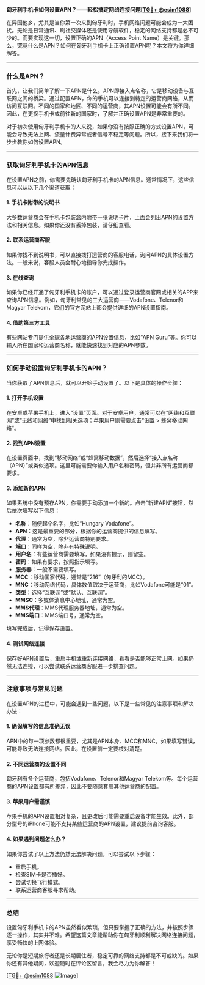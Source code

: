 **匈牙利手机卡如何设置APN？——轻松搞定网络连接问题[[TG💪+ @esim1088](https://t.me/s/esim1088)]**

在异国他乡，尤其是当你第一次来到匈牙利时，手机网络问题可能会成为一大困扰。无论是日常通讯、刷社交媒体还是使用导航软件，稳定的网络支持都是必不可少的。而要实现这一切，设置正确的APN（Access Point Name）是关键。那么，究竟什么是APN？如何在匈牙利手机卡上正确设置APN呢？本文将为你详细解答。

---

### **什么是APN？**

首先，让我们简单了解一下APN是什么。APN即接入点名称，它是移动设备与互联网之间的桥梁。通过配置APN，你的手机可以连接到特定的运营商网络，从而访问互联网。不同的国家和地区、不同的运营商，其APN设置可能会有所不同。因此，在更换手机卡或前往新的国家时，了解并正确设置APN是非常重要的。

对于初次使用匈牙利手机卡的人来说，如果你没有按照正确的方式设置APN，可能会导致无法上网、流量计费异常或者信号不稳定等问题。所以，接下来我们将一步步教你如何设置APN。

---

### **获取匈牙利手机卡的APN信息**

在设置APN之前，你需要先确认匈牙利手机卡的APN信息。通常情况下，这些信息可以从以下几个渠道获取：

#### **1. 手机卡附带的说明书**
大多数运营商会在手机卡包装盒内附带一张说明卡片，上面会列出APN的设置方法和相关信息。如果你还没有丢掉包装，请仔细查看。

#### **2. 联系运营商客服**
如果你找不到说明书，可以直接拨打运营商的客服电话，询问APN的具体设置方法。一般来说，客服人员会耐心地指导你完成操作。

#### **3. 在线查询**
如果你已经开通了匈牙利手机卡的账户，可以通过登录运营商官网或相关的APP来查询APN信息。例如，匈牙利常见的三大运营商——Vodafone、Telenor和Magyar Telekom，它们的官方网站上都会提供详细的APN设置指南。

#### **4. 借助第三方工具**
有些网站专门提供全球各地运营商的APN设置信息，比如“APN Guru”等。你可以输入所在国家和运营商名称，就能快速找到对应的APN参数。

---

### **如何手动设置匈牙利手机卡的APN？**

当你获取了APN信息后，就可以开始手动设置了。以下是具体的操作步骤：

#### **1. 打开手机设置**
在安卓或苹果手机上，进入“设置”页面。对于安卓用户，通常可以在“网络和互联网”或“无线和网络”中找到相关选项；苹果用户则需要点击“设置 > 蜂窝移动网络”。

#### **2. 找到APN设置**
在设置页面中，找到“移动网络”或“蜂窝移动数据”，然后选择“接入点名称（APN）”或类似选项。这里可能需要你输入用户名和密码，但并非所有运营商都要求。

#### **3. 添加新的APN**
如果系统中没有预存APN，你需要手动添加一个新的。点击“新建APN”按钮，然后依次填写以下信息：

- **名称**：随便起个名字，比如“Hungary Vodafone”。
- **APN**：这是最重要的部分，根据你的运营商提供的信息填写。
- **代理**：通常为空，除非运营商特别要求。
- **端口**：同样为空，除非有特殊说明。
- **用户名**：有些运营商需要填写，如果没有提示，则留空。
- **密码**：如果有要求，按照指示填写。
- **服务器**：一般不需要填写。
- **MCC**：移动国家代码，通常是“216”（匈牙利的MCC）。
- **MNC**：移动网络代码，具体数值取决于运营商，比如Vodafone可能是“01”。
- **类型**：选择“互联网”或“默认、互联网”。
- **MMSC**：多媒体消息中心地址，通常为空。
- **MMS代理**：MMS代理服务器地址，通常为空。
- **MMS端口**：MMS端口号，通常为空。

填写完成后，记得保存设置。

#### **4. 测试网络连接**
保存好APN设置后，重启手机或重新连接网络，看看是否能够正常上网。如果仍然无法连接，可以尝试联系运营商客服进一步排查问题。

---

### **注意事项与常见问题**

在设置APN的过程中，可能会遇到一些问题，以下是一些常见的注意事项和解决办法：

#### **1. 确保填写的信息准确无误**
APN中的每一项参数都很重要，尤其是APN本身、MCC和MNC。如果填写错误，可能导致无法连接网络。因此，在设置前一定要核对清楚。

#### **2. 不同运营商的设置不同**
匈牙利有多个运营商，包括Vodafone、Telenor和Magyar Telekom等。每个运营商的APN设置都有所差异，因此不要随意套用其他运营商的配置。

#### **3. 苹果用户需谨慎**
苹果手机的APN设置相对复杂，且更改后可能需要重启设备才能生效。此外，部分型号的iPhone可能不支持某些运营商的APN设置，建议提前咨询客服。

#### **4. 如果遇到问题怎么办？**
如果你尝试了以上方法仍然无法解决问题，可以尝试以下步骤：
- 重启手机。
- 检查SIM卡是否插好。
- 尝试切换飞行模式。
- 联系运营商客服寻求帮助。

---

### **总结**

设置匈牙利手机卡的APN虽然看似繁琐，但只要掌握了正确的方法，并按照步骤逐一操作，其实并不难。希望这篇文章能帮助你在匈牙利顺利解决网络连接问题，享受畅快的上网体验。

无论你是短期旅行者还是长期居住者，稳定可靠的网络支持都是不可或缺的。如果你还有其他疑问，欢迎随时在评论区留言，我会尽力为你解答！

[[TG💪+ @esim1088](https://t.me/s/esim1088) ![Image](https://i.postimg.cc/4NQfJmqS/Snipaste-2025-05-13-00-14-12.png)]